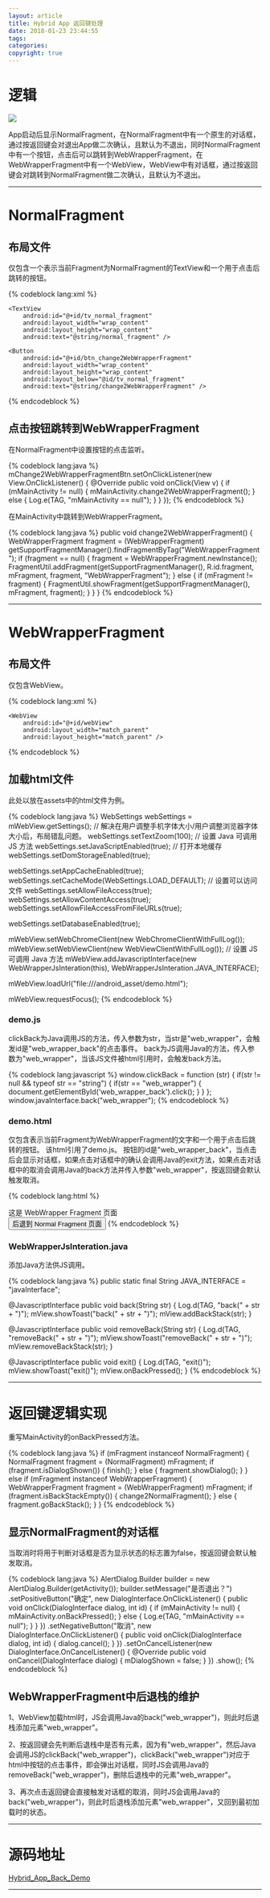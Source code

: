 ```yaml
---
layout: article
title: Hybrid App 返回键处理
date: 2018-01-23 23:44:55
tags:
categories: 
copyright: true
---
```


# **逻辑**

![](https://weichao-io-1257283924.cos.ap-beijing.myqcloud.com/qldownload/Hybrid-App-%E8%BF%94%E5%9B%9E%E9%94%AE%E5%A4%84%E7%90%86QQ%E6%88%AA%E5%9B%BE20180124000230.png)

App启动后显示NormalFragment，在NormalFragment中有一个原生的对话框，通过按返回键会对退出App做二次确认，且默认为不退出，同时NormalFragment中有一个按钮，点击后可以跳转到WebWrapperFragment，在WebWrapperFragment中有一个WebView，WebView中有对话框，通过按返回键会对跳转到NormalFragment做二次确认，且默认为不退出。

---

# **NormalFragment**

## **布局文件**

仅包含一个表示当前Fragment为NormalFragment的TextView和一个用于点击后跳转的按钮。

{% codeblock lang:xml %}
<?xml version="1.0" encoding="utf-8"?>
<RelativeLayout xmlns:android="http://schemas.android.com/apk/res/android"
    android:layout_width="match_parent"
    android:layout_height="match_parent">

    <TextView
        android:id="@+id/tv_normal_fragment"
        android:layout_width="wrap_content"
        android:layout_height="wrap_content"
        android:text="@string/normal_fragment" />

    <Button
        android:id="@+id/btn_change2WebWrapperFragment"
        android:layout_width="wrap_content"
        android:layout_height="wrap_content"
        android:layout_below="@id/tv_normal_fragment"
        android:text="@string/change2WebWrapperFragment" />
</RelativeLayout>
{% endcodeblock %}

## **点击按钮跳转到WebWrapperFragment**

在NormalFragment中设置按钮的点击监听。

{% codeblock lang:java %}
mChange2WebWrapperFragmentBtn.setOnClickListener(new View.OnClickListener() {
    @Override
    public void onClick(View v) {
        if (mMainActivity != null) {
            mMainActivity.change2WebWrapperFragment();
        } else {
            Log.e(TAG, "mMainActivity == null");
        }
    }
});
{% endcodeblock %}

在MainActivity中跳转到WebWrapperFragment。

{% codeblock lang:java %}
public void change2WebWrapperFragment() {
    WebWrapperFragment fragment = (WebWrapperFragment) getSupportFragmentManager().findFragmentByTag("WebWrapperFragment");
    if (fragment == null) {
        fragment = WebWrapperFragment.newInstance();
        FragmentUtil.addFragment(getSupportFragmentManager(), R.id.fragment, mFragment, fragment, "WebWrapperFragment");
    } else {
        if (mFragment != fragment) {
            FragmentUtil.showFragment(getSupportFragmentManager(), mFragment, fragment);
        }
    }
}
{% endcodeblock %}

---

# **WebWrapperFragment**

## **布局文件**

仅包含WebView。

{% codeblock lang:xml %}
<?xml version="1.0" encoding="utf-8"?>
<RelativeLayout xmlns:android="http://schemas.android.com/apk/res/android"
    android:layout_width="match_parent"
    android:layout_height="match_parent">

    <WebView
        android:id="@+id/webView"
        android:layout_width="match_parent"
        android:layout_height="match_parent" />
</RelativeLayout>
{% endcodeblock %}

## **加载html文件**

此处以放在assets中的html文件为例。

{% codeblock lang:java %}
WebSettings webSettings = mWebView.getSettings();
// 解决在用户调整手机字体大小/用户调整浏览器字体大小后，布局错乱问题。
webSettings.setTextZoom(100);
// 设置 Java 可调用 JS 方法
webSettings.setJavaScriptEnabled(true);
// 打开本地缓存
webSettings.setDomStorageEnabled(true);

webSettings.setAppCacheEnabled(true);
webSettings.setCacheMode(WebSettings.LOAD_DEFAULT);
// 设置可以访问文件
webSettings.setAllowFileAccess(true);
webSettings.setAllowContentAccess(true);
webSettings.setAllowFileAccessFromFileURLs(true);

webSettings.setDatabaseEnabled(true);

mWebView.setWebChromeClient(new WebChromeClientWithFullLog());
mWebView.setWebViewClient(new WebViewClientWithFullLog());
// 设置 JS 可调用 Java 方法
mWebView.addJavascriptInterface(new WebWrapperJsInteration(this), WebWrapperJsInteration.JAVA_INTERFACE);

mWebView.loadUrl("file:///android_asset/demo.html");

mWebView.requestFocus();
{% endcodeblock %}

### **demo.js**

clickBack为Java调用JS的方法，传入参数为str，当str是"web_wrapper"，会触发id是"web_wrapper_back"的点击事件。
back为JS调用Java的方法，传入参数为"web_wrapper"，当该JS文件被html引用时，会触发back方法。

{% codeblock lang:javascript %}
window.clickBack = function (str) {
    if(str != null && typeof str == "string") {
        if(str == "web_wrapper") {
	        document.getElementById('web_wrapper_back').click();
	    }
	}
};
window.javaInterface.back("web_wrapper");
{% endcodeblock %}

### **demo.html**

仅包含表示当前Fragment为WebWrapperFragment的文字和一个用于点击后跳转的按钮。
该html引用了demo.js。
按钮的id是"web_wrapper_back"，当点击后会显示对话框，如果点击对话框中的确认会调用Java的exit方法，如果点击对话框中的取消会调用Java的back方法并传入参数"web_wrapper"，按返回键会默认触发取消。

{% codeblock lang:html %}
<html>
<head>
    <script type="text/javascript" src="demo.js"></script>
    <script type="text/javascript">
        function exitConfirm(){
            window.javaInterface.removeBack("web_wrapper");
            var r = confirm("是否退出？");
            if (r == true) {
    //          if(window.javaInterface && window.javaInterface.resetBack){
                    window.javaInterface.exit();
    //          }
            } else {
    //          if(window.javaInterface && window.javaInterface.back){
                    window.javaInterface.back("web_wrapper");
    //          }
            }
        }
    </script>
</head>
<body>
这是 WebWrapper Fragment 页面<br/>
<input type="button" id="web_wrapper_back" onclick="exitConfirm()" value="后退到 Normal Fragment 页面"/>
</body>
</html>
{% endcodeblock %}

### **WebWrapperJsInteration.java**

添加Java方法供JS调用。

{% codeblock lang:java %}
public static final String JAVA_INTERFACE = "javaInterface";

@JavascriptInterface
public void back(String str) {
    Log.d(TAG, "back(" + str + ")");
    mView.showToast("back(" + str + ")");
    mView.addBackStack(str);
}

@JavascriptInterface
public void removeBack(String str) {
    Log.d(TAG, "removeBack(" + str + ")");
    mView.showToast("removeBack(" + str + ")");
    mView.removeBackStack(str);
}

@JavascriptInterface
public void exit() {
    Log.d(TAG, "exit()");
    mView.showToast("exit()");
    mView.onBackPressed();
}
{% endcodeblock %}

---

# **返回键逻辑实现**

重写MainActivity的onBackPressed方法。

{% codeblock lang:java %}
if (mFragment instanceof NormalFragment) {
    NormalFragment fragment = (NormalFragment) mFragment;
    if (fragment.isDialogShown()) {
        finish();
    } else {
        fragment.showDialog();
    }
} else if (mFragment instanceof WebWrapperFragment) {
    WebWrapperFragment fragment = (WebWrapperFragment) mFragment;
    if (fragment.isBackStackEmpty()) {
        change2NormalFragment();
    } else {
        fragment.goBackStack();
    }
}
{% endcodeblock %}

## **显示NormalFragment的对话框**

当取消时将用于判断对话框是否为显示状态的标志置为false，按返回键会默认触发取消。

{% codeblock lang:java %}
AlertDialog.Builder builder = new AlertDialog.Builder(getActivity());
builder.setMessage("是否退出？")
        .setPositiveButton("确定", new DialogInterface.OnClickListener() {
            public void onClick(DialogInterface dialog, int id) {
                if (mMainActivity != null) {
                    mMainActivity.onBackPressed();
                } else {
                    Log.e(TAG, "mMainActivity == null");
                }
            }
        })
        .setNegativeButton("取消", new DialogInterface.OnClickListener() {
            public void onClick(DialogInterface dialog, int id) {
                dialog.cancel();
            }
        })
        .setOnCancelListener(new DialogInterface.OnCancelListener() {
            @Override
            public void onCancel(DialogInterface dialog) {
                mDialogShown = false;
            }
        })
        .show();
{% endcodeblock %}

## **WebWrapperFragment中后退栈的维护**

1、WebView加载html时，JS会调用Java的back("web_wrapper")，则此时后退栈添加元素"web_wrapper"。

2、按返回键会先判断后退栈中是否有元素，因为有"web_wrapper"，然后Java会调用JS的clickBack("web_wrapper")，clickBack("web_wrapper")对应于html中按钮的点击事件，即会弹出对话框，同时JS会调用Java的removeBack("web_wrapper")，删除后退栈中的元素"web_wrapper"。

3、再次点击返回键会直接触发对话框的取消，同时JS会调用Java的back("web_wrapper")，则此时后退栈添加元素"web_wrapper"，又回到最初加载时的状态。

---

# **源码地址**

[Hybrid_App_Back_Demo](https://github.com/weichao66666/Hybrid_App_Back_Demo "https://github.com/weichao66666/Hybrid_App_Back_Demo")

---